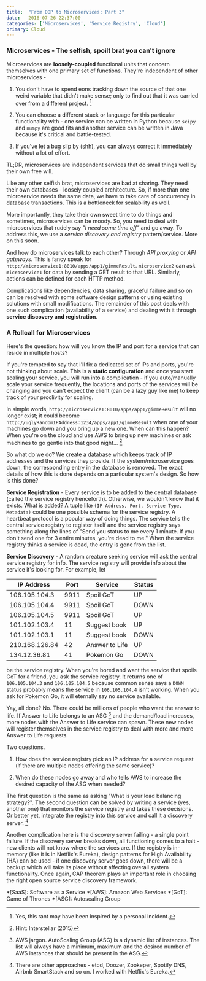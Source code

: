 ```yaml
---
title:  "From OOP to Microservices: Part 3"
date:   2016-07-26 22:37:00
categories: ['Microservices', 'Service Registry', 'Cloud']
primary: Cloud
---
```


### Microservices - The selfish, spoilt brat you can't ignore

Microservices are **loosely-coupled** functional units that concern themselves with one primary set of functions. They're independent of other microservices - 

1. You don't have to spend eons tracking down the source of that one weird variable that didn't make sense; only to find out that it was carried over from a different project. [^1]

2. You can choose a different stack or language for this particular functionality with - one service can be written in Python because `scipy` and `numpy` are good fits and another service can be written in Java because it's critical and battle-tested.

3. If you've let a bug slip by (shh), you can always correct it immediately without a lot of effort.

TL;DR, microservices are independent services that do small things well by their own free will. 

Like any other selfish brat, microservices are bad at sharing. They need their own databases - loosely coupled architecture. So, if more than one microservice needs the same data, we have to take care of concurrency in database transactions. This is a bottleneck for scalability as well.

More importantly, they take their own sweet time to do things and sometimes, microservices can be moody. So, you need to deal with microservices that rudely say _"I need some time off"_  and go away. To address this, we use a _service discovery and registry_ pattern/service. More on this soon.

And how do microservices talk to each other? Through _API proxying_ or _API gateways_. This is fancy speak for `http://microservice1:8010/apps/app1/gimmeResult`. `microservice2` can ask `microservice1` for data by sending a GET result to that URL. Similarly, actions can be defined for each HTTP method.

Complications like dependencies, data sharing, graceful failure and so on can be resolved with some software design patterns or using existing solutions with small modifications. The remainder of this post deals with one such complication (availability of a service) and dealing with it through **service discovery and registration**.

### A Rollcall for Microservices

Here's the question: how will you know the IP and port for a service that can reside in multiple hosts?

If you're tempted to say that I'll fix a dedicated set of IPs and ports, you're not thinking about scale. This is a __static configuration__ and once you start scaling your service, you will run into a complication - if you auto/manually scale your service frequently, the locations and ports of the services will be changing and you can't expect the client (can be a lazy guy like me) to keep track of your proclivity for scaling. 

In simple words, `http://microservice1:8010/apps/app1/gimmeResult` will no longer exist; it could become `http://uglyRandomIPAddress:1234/apps/app1/gimmeResult` when one of your machines go down and you bring up a new one. When can this happen? When you're on the cloud and use AWS to bring up new machines or ask machines to go gentle into that good night... [^3]

So what do we do? We create a database which keeps track of IP addresses and the services they provide. If the system/microservice goes down, the corresponding entry in the database is removed. The exact details of how this is done depends on a particular system's design. So how is this done?

**Service Registration** - Every service is to be added to the central database (called the service registry henceforth). Otherwise, we wouldn't know that it exists. What is added? A tuple like `(IP Address, Port, Service Type, Metadata)` could be one possible schema for the service registry. A heartbeat protocol is a popular way of doing things. The service tells the central service registry to register itself and the service registry says something along the lines of "Send you status to me every 1 minute. If you don't send one for 3 entire minutes, you're dead to me." When the service registry thinks a service is dead, the entry is gone from the list.

**Service Discovery** - A random creature seeking service will ask the central service registry for info. The service registry will provide info about the service it's looking for. For example, let

| IP Address | Port | Service | Status|
| - | - | - | - |
|106.105.104.3| 9911 | Spoil GoT | UP |
|106.105.104.4| 9911 | Spoil GoT | DOWN |
|106.105.104.5| 9911 | Spoil GoT | UP |
|101.102.103.4| 11 | Suggest book | UP |
|101.102.103.1| 11 | Suggest book | DOWN |
|210.168.126.84| 42 | Answer to Life | UP |
|134.12.36.81| 41 | Pokemon Go | DOWN |

be the service registry. When you're bored and want the service that spoils GoT for a friend, you ask the service registry. It returns one of `106.105.104.3` and `106.105.104.5` because common sense says a `DOWN` status probably means the service in `106.105.104.4` isn't working. When you ask for Pokemon Go, it will eternally say no service available.

Yay, all done? No. There could be millions of people who want the answer to life. If Answer to Life belongs to an ASG [^4] and the demand/load increases, more nodes with the Answer to Life service can spawn. These new nodes will register themselves in the service registry to deal with more and more Answer to Life requests.

Two questions. 

1. How does the service registry pick an IP address for a service request (if there are multiple nodes offering the same service)?

2. When do these nodes go away and who tells AWS to increase the desired capacity of the ASG when needed?

The first question is the same as asking "What is your load balancing strategy?". The second question can be solved by writing a service (yes, another one) that monitors the service registry and takes these decisions. Or better yet, integrate the registry into this service and call it a discovery server. [^5]

Another complication here is the discovery server failing - a single point failure. If the discovery server breaks down, all functioning comes to a halt - new clients will not know where the services are. If the registry is in-memory (like it is in Netflix's Eureka), design patterns for High Availability (HA) can be used - if one discovery server goes down, there will be a backup which will take its place without affecting overall system functionality. Once again, CAP theorem plays an important role in choosing the right open source service discovery framework.

[^1]: Yes, this rant may have been inspired by a personal incident. 

[^2]: A random (nit: logical) computer for hire from Amazon. It has its own IP address and all.

[^3]: Hint: Interstellar (2015)

[^4]: AWS jargon. AutoScaling Group (ASG) is a dynamic list of instances. The list will always have a minimum, maximum and the desired number of AWS instances that should be present in the ASG.

[^5]: There are other approaches - etcd, Doozer, Zookeper, Spotify DNS, Airbnb SmartStack and so on. I worked with Netflix's Eureka.

*[SaaS]: Software as a Service
*[AWS]: Amazon Web Services
*[GoT]: Game of Thrones
*[ASG]: Autoscaling Group